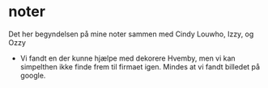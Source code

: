 # noter

Det her begyndelsen på mine noter sammen med Cindy Louwho, Izzy, og Ozzy

* Vi fandt en der kunne hjælpe med dekorere Hvemby, men vi kan simpelthen ikke finde frem til firmaet igen. Mindes at vi fandt billedet på google.
